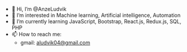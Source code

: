 - 👋 Hi, I’m @AnzeLudvik
- 👀 I’m interested in Machine learning, Artificial intelligence, Automation
- 🌱 I’m currently learning JavaScript, Bootstrap, React.js, Redux.js, SQL, PHP
- 📫 How to reach me: 
  - gmail: aludvik04@gmail.com

<!---
AnzeLudvik/AnzeLudvik is a ✨ special ✨ repository because its `README.md` (this file) appears on your GitHub profile.
You can click the Preview link to take a look at your changes.
--->
